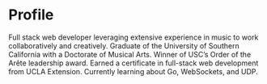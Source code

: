 # Profile

Full stack web developer leveraging extensive experience in music to work collaboratively and creatively. Graduate of the University of Southern California with a Doctorate of Musical Arts. Winner of USC’s Order of the Arête leadership award. Earned a certificate in full-stack web development from UCLA Extension. Currently learning about Go, WebSockets, and UDP.
